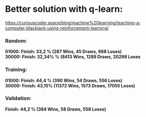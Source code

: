 # Better solution with q-learn:
https://curiouscoder.space/blog/machine%20learning/teaching-a-computer-blackjack-using-reinforcement-learning/

### Random:
**01000: Finish: 33,2 % (287 Wins, 45 Draws, 668 Loses)**<br>
**30000: Finish: 32,34% % (8413 Wins, 1289 Draws, 20298 Loses**<br>
### Training:
**01000: Finish: 44,4 % (390 Wins, 54 Draws, 556 Loses)**<br>
**30000: Finish: 43,15% (11372 Wins, 1573 Draws, 17055 Loses)**<br>
### Validation:
**Finish: 44,2 % (384 Wins, 58 Draws, 558 Loses)**